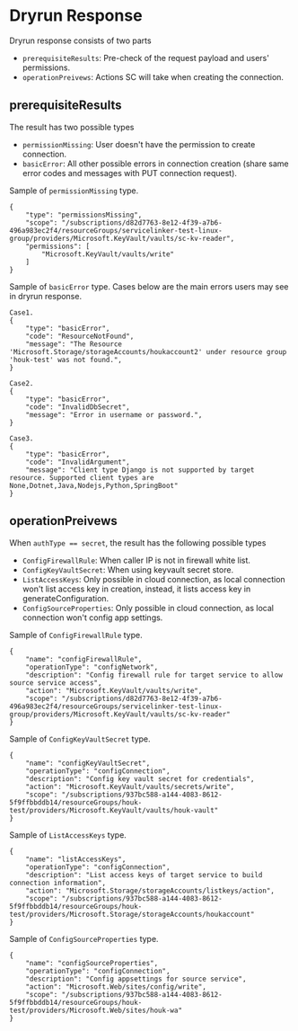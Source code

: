 # Dryrun Response
Dryrun response consists of two parts
- `prerequisiteResults`: Pre-check of the request payload and users' permissions.
- `operationPreivews`: Actions SC will take when creating the connection.

## prerequisiteResults
The result has two possible types
- `permissionMissing`: User doesn't have the permission to create connection.
- `basicError`: All other possible errors in connection creation (share same error codes and messages with PUT connection request).

Sample of `permissionMissing` type.
```
{
    "type": "permissionsMissing",
    "scope": "/subscriptions/d82d7763-8e12-4f39-a7b6-496a983ec2f4/resourceGroups/servicelinker-test-linux-group/providers/Microsoft.KeyVault/vaults/sc-kv-reader",
    "permissions": [
        "Microsoft.KeyVault/vaults/write"
    ]
}
```

Sample of `basicError` type. Cases below are the main errors users may see in dryrun response.
```
Case1.
{
    "type": "basicError",
    "code": "ResourceNotFound",
    "message": "The Resource 'Microsoft.Storage/storageAccounts/houkaccount2' under resource group 'houk-test' was not found.",
}
```

```
Case2.
{
    "type": "basicError",
    "code": "InvalidDbSecret",
    "message": "Error in username or password.",
}
```

```
Case3.
{
    "type": "basicError",
    "code": "InvalidArgument",
    "message": "Client type Django is not supported by target resource. Supported client types are None,Dotnet,Java,Nodejs,Python,SpringBoot"
}
```

## operationPreivews
When `authType == secret`, the result has the following possible types
- `ConfigFirewallRule`: When caller IP is not in firewall white list.
- `ConfigKeyVaultSecret`: When using keyvault secret store.
- `ListAccessKeys`: Only possible in cloud connection, as local connection won't list access key in creation, instead, it lists access key in generateConfiguration.
- `ConfigSourceProperties`: Only possible in cloud connection, as local connection won't config app settings.

Sample of `ConfigFirewallRule` type.
```
{
    "name": "configFirewallRule",
    "operationType": "configNetwork",
    "description": "Config firewall rule for target service to allow source service access",
    "action": "Microsoft.KeyVault/vaults/write",
    "scope": "/subscriptions/d82d7763-8e12-4f39-a7b6-496a983ec2f4/resourceGroups/servicelinker-test-linux-group/providers/Microsoft.KeyVault/vaults/sc-kv-reader"
}
```

Sample of `ConfigKeyVaultSecret` type.
```
{
    "name": "configKeyVaultSecret",
    "operationType": "configConnection",
    "description": "Config key vault secret for credentials",
    "action": "Microsoft.KeyVault/vaults/secrets/write",
    "scope": "/subscriptions/937bc588-a144-4083-8612-5f9ffbbddb14/resourceGroups/houk-test/providers/Microsoft.KeyVault/vaults/houk-vault"
}
```

Sample of `ListAccessKeys` type.
```
{
    "name": "listAccessKeys",
    "operationType": "configConnection",
    "description": "List access keys of target service to build connection information",
    "action": "Microsoft.Storage/storageAccounts/listkeys/action",
    "scope": "/subscriptions/937bc588-a144-4083-8612-5f9ffbbddb14/resourceGroups/houk-test/providers/Microsoft.Storage/storageAccounts/houkaccount"
}
```

Sample of `ConfigSourceProperties` type.
```
{
    "name": "configSourceProperties",
    "operationType": "configConnection",
    "description": "Config appsettings for source service",
    "action": "Microsoft.Web/sites/config/write",
    "scope": "/subscriptions/937bc588-a144-4083-8612-5f9ffbbddb14/resourceGroups/houk-test/providers/Microsoft.Web/sites/houk-wa"
}
```